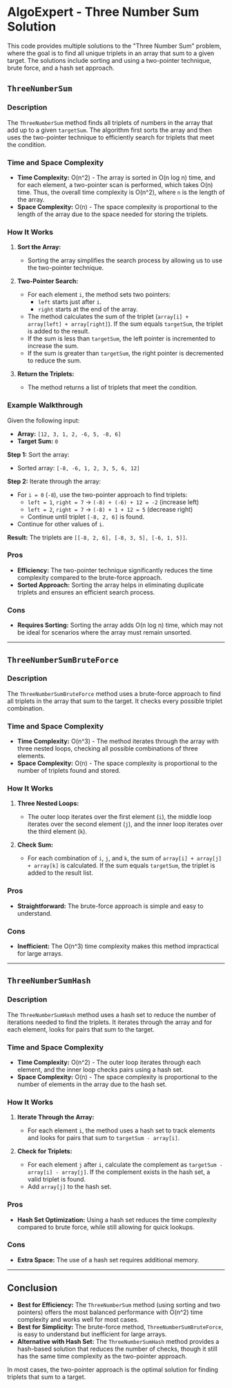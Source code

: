 # AlgoExpert - Three Number Sum Solution

This code provides multiple solutions to the "Three Number Sum" problem, where the goal is to find all unique triplets in an array that sum to a given target. The solutions include sorting and using a two-pointer technique, brute force, and a hash set approach.

## `ThreeNumberSum`

### Description
The `ThreeNumberSum` method finds all triplets of numbers in the array that add up to a given `targetSum`. The algorithm first sorts the array and then uses the two-pointer technique to efficiently search for triplets that meet the condition.

### Time and Space Complexity
- **Time Complexity:** O(n^2) - The array is sorted in O(n log n) time, and for each element, a two-pointer scan is performed, which takes O(n) time. Thus, the overall time complexity is O(n^2), where `n` is the length of the array.
- **Space Complexity:** O(n) - The space complexity is proportional to the length of the array due to the space needed for storing the triplets.

### How It Works
1. **Sort the Array:**
   - Sorting the array simplifies the search process by allowing us to use the two-pointer technique.
   
2. **Two-Pointer Search:**
   - For each element `i`, the method sets two pointers:
     - `left` starts just after `i`.
     - `right` starts at the end of the array.
   - The method calculates the sum of the triplet (`array[i] + array[left] + array[right]`). If the sum equals `targetSum`, the triplet is added to the result.
   - If the sum is less than `targetSum`, the left pointer is incremented to increase the sum.
   - If the sum is greater than `targetSum`, the right pointer is decremented to reduce the sum.

3. **Return the Triplets:**
   - The method returns a list of triplets that meet the condition.

### Example Walkthrough

Given the following input:
- **Array:** `[12, 3, 1, 2, -6, 5, -8, 6]`
- **Target Sum:** `0`

**Step 1:** Sort the array:
- Sorted array: `[-8, -6, 1, 2, 3, 5, 6, 12]`

**Step 2:** Iterate through the array:
- For `i = 0` (`-8`), use the two-pointer approach to find triplets:
  - `left = 1`, `right = 7` → `(-8) + (-6) + 12 = -2` (increase left)
  - `left = 2`, `right = 7` → `(-8) + 1 + 12 = 5` (decrease right)
  - Continue until triplet `[-8, 2, 6]` is found.
- Continue for other values of `i`.

**Result:** The triplets are `[[-8, 2, 6], [-8, 3, 5], [-6, 1, 5]]`.

### Pros
- **Efficiency:** The two-pointer technique significantly reduces the time complexity compared to the brute-force approach.
- **Sorted Approach:** Sorting the array helps in eliminating duplicate triplets and ensures an efficient search process.

### Cons
- **Requires Sorting:** Sorting the array adds O(n log n) time, which may not be ideal for scenarios where the array must remain unsorted.

---

## `ThreeNumberSumBruteForce`

### Description
The `ThreeNumberSumBruteForce` method uses a brute-force approach to find all triplets in the array that sum to the target. It checks every possible triplet combination.

### Time and Space Complexity
- **Time Complexity:** O(n^3) - The method iterates through the array with three nested loops, checking all possible combinations of three elements.
- **Space Complexity:** O(n) - The space complexity is proportional to the number of triplets found and stored.

### How It Works
1. **Three Nested Loops:**
   - The outer loop iterates over the first element (`i`), the middle loop iterates over the second element (`j`), and the inner loop iterates over the third element (`k`).
   
2. **Check Sum:**
   - For each combination of `i`, `j`, and `k`, the sum of `array[i] + array[j] + array[k]` is calculated. If the sum equals `targetSum`, the triplet is added to the result list.

### Pros
- **Straightforward:** The brute-force approach is simple and easy to understand.

### Cons
- **Inefficient:** The O(n^3) time complexity makes this method impractical for large arrays.

---

## `ThreeNumberSumHash`

### Description
The `ThreeNumberSumHash` method uses a hash set to reduce the number of iterations needed to find the triplets. It iterates through the array and for each element, looks for pairs that sum to the target.

### Time and Space Complexity
- **Time Complexity:** O(n^2) - The outer loop iterates through each element, and the inner loop checks pairs using a hash set.
- **Space Complexity:** O(n) - The space complexity is proportional to the number of elements in the array due to the hash set.

### How It Works
1. **Iterate Through the Array:**
   - For each element `i`, the method uses a hash set to track elements and looks for pairs that sum to `targetSum - array[i]`.
   
2. **Check for Triplets:**
   - For each element `j` after `i`, calculate the complement as `targetSum - array[i] - array[j]`. If the complement exists in the hash set, a valid triplet is found.
   - Add `array[j]` to the hash set.

### Pros
- **Hash Set Optimization:** Using a hash set reduces the time complexity compared to brute force, while still allowing for quick lookups.

### Cons
- **Extra Space:** The use of a hash set requires additional memory.

---

## Conclusion

- **Best for Efficiency:** The `ThreeNumberSum` method (using sorting and two pointers) offers the most balanced performance with O(n^2) time complexity and works well for most cases.
- **Best for Simplicity:** The brute-force method, `ThreeNumberSumBruteForce`, is easy to understand but inefficient for large arrays.
- **Alternative with Hash Set:** The `ThreeNumberSumHash` method provides a hash-based solution that reduces the number of checks, though it still has the same time complexity as the two-pointer approach.

In most cases, the two-pointer approach is the optimal solution for finding triplets that sum to a target.
